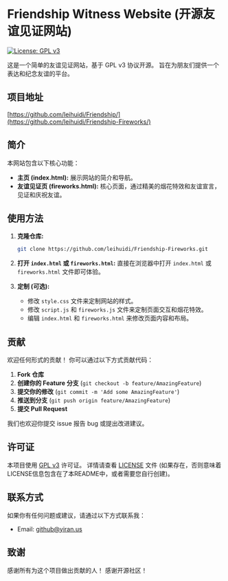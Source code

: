 # Friendship Witness Website (开源友谊见证网站)

[![License: GPL v3](https://img.shields.io/badge/License-GPLv3-blue.svg)](https://www.gnu.org/licenses/gpl-3.0)

这是一个简单的友谊见证网站，基于 GPL v3 协议开源。  旨在为朋友们提供一个表达和纪念友谊的平台。

## 项目地址

[https://github.com/leihuidi/Friendship/](https://github.com/leihuidi/Friendship-Fireworks/)

## 简介

本网站包含以下核心功能：

*   **主页 (index.html):**  展示网站的简介和导航。
*   **友谊见证页 (fireworks.html):**  核心页面，通过精美的烟花特效和友谊宣言，见证和庆祝友谊。

## 使用方法

1.  **克隆仓库:**

    ```bash
    git clone https://github.com/leihuidi/Friendship-Fireworks.git
    ```

2.  **打开 `index.html` 或 `fireworks.html`:**  直接在浏览器中打开 `index.html` 或 `fireworks.html` 文件即可体验。

3.  **定制 (可选):**

    *   修改 `style.css` 文件来定制网站的样式。
    *   修改 `script.js` 和 `fireworks.js` 文件来定制页面交互和烟花特效。
    *   编辑 `index.html` 和 `fireworks.html` 来修改页面内容和布局。

## 贡献

欢迎任何形式的贡献！  你可以通过以下方式贡献代码：

1.  **Fork 仓库**
2.  **创建你的 Feature 分支** (`git checkout -b feature/AmazingFeature`)
3.  **提交你的修改** (`git commit -m 'Add some AmazingFeature'`)
4.  **推送到分支** (`git push origin feature/AmazingFeature`)
5.  **提交 Pull Request**

我们也欢迎你提交 issue 报告 bug 或提出改进建议。

## 许可证

本项目使用 [GPL v3](https://www.gnu.org/licenses/gpl-3.0) 许可证。  详情请查看 [LICENSE](LICENSE) 文件 (如果存在，否则意味着LICENSE信息包含在了本README中，或者需要您自行创建)。

## 联系方式

如果你有任何问题或建议，请通过以下方式联系我：

*   Email: [github@yiran.us](mailto:github@yiran.us)

## 致谢

感谢所有为这个项目做出贡献的人！ 感谢开源社区！
